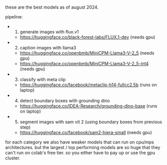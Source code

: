these are the best models as of august 2024.

pipeline:

- 1) generate images with flux.v1

    - https://huggingface.co/black-forest-labs/FLUX.1-dev (needs gpu)

- 2) caption images with llama3

    - https://huggingface.co/openbmb/MiniCPM-Llama3-V-2_5 (needs gpu)
    - https://huggingface.co/openbmb/MiniCPM-Llama3-V-2_5-int4 (needs gpu)

- 3) classify with meta clip

    - https://huggingface.co/facebook/metaclip-h14-fullcc2.5b (runs on laptop)

- 4) detect boundary boxes with grounding dino

    - https://huggingface.co/IDEA-Research/grounding-dino-base (runs on laptop)

- 5) segment images with sam vit 2 (using boundary boxes from previous step)

    - https://huggingface.co/facebook/sam2-hiera-small (needs gpu)


for each category we also have weaker models that can run on cpu/mps architectures. but the largest / top performing models are so huge that they can't run on colab's free tier. so you either have to pay up or use the gpu cluster.
